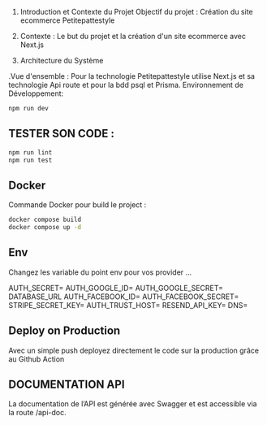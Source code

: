 
1. Introduction et Contexte du Projet
    Objectif du projet : Création du site ecommerce Petitepattestyle
2. Contexte : Le but du projet et la création d'un site ecommerce avec Next.js

2. Architecture du Système

.Vue d'ensemble : Pour la technologie Petitepattestyle utilise Next.js et sa technologie Api route et pour la bdd psql et Prisma.
Environnement de Développement: 
```bash
npm run dev
```

## TESTER SON CODE :
```bash
npm run lint
npm run test
```

## Docker
Commande Docker pour build le project :

```bash
docker compose build
docker compose up -d 
```

## Env 
Changez les variable du point env pour vos provider ...

AUTH_SECRET=
AUTH_GOOGLE_ID=
AUTH_GOOGLE_SECRET=
DATABASE_URL
AUTH_FACEBOOK_ID=
AUTH_FACEBOOK_SECRET=
STRIPE_SECRET_KEY=
AUTH_TRUST_HOST=
RESEND_API_KEY=
DNS=

## Deploy on Production

Avec un simple push deployez directement le code sur la production grâce au Github Action

## DOCUMENTATION API 

La documentation de l’API est générée avec Swagger et est accessible via la route /api-doc.
